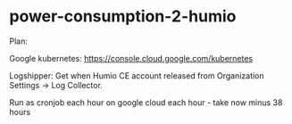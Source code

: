 # power-consumption-2-humio

Plan:

Google kubernetes: https://console.cloud.google.com/kubernetes

Logshipper: Get when Humio CE account released from Organization Settings -> Log Collector.

Run as cronjob each hour on google cloud each hour - take now minus 38 hours

